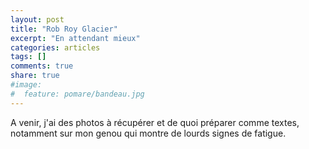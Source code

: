 ```yaml
---
layout: post
title: "Rob Roy Glacier"
excerpt: "En attendant mieux"
categories: articles
tags: []
comments: true
share: true
#image:
#  feature: pomare/bandeau.jpg
---
```


A venir, j'ai des photos à récupérer et de quoi préparer comme textes, notamment sur mon genou qui montre de lourds signes de fatigue.
